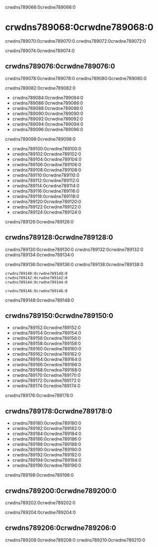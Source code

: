 crwdns789066:0crwdne789066:0
# crwdns789068:0crwdne789068:0

crwdns789070:0crwdne789070:0 crwdns789072:0crwdne789072:0

crwdns789074:0crwdne789074:0
## crwdns789076:0crwdne789076:0

crwdns789078:0crwdne789078:0 crwdns789080:0crwdne789080:0

crwdns789082:0crwdne789082:0
* crwdns789084:0crwdne789084:0
* crwdns789086:0crwdne789086:0
* crwdns789088:0crwdne789088:0
* crwdns789090:0crwdne789090:0
* crwdns789092:0crwdne789092:0
* crwdns789094:0crwdne789094:0
* crwdns789096:0crwdne789096:0

crwdns789098:0crwdne789098:0
* crwdns789100:0crwdne789100:0
* crwdns789102:0crwdne789102:0
* crwdns789104:0crwdne789104:0
* crwdns789106:0crwdne789106:0
* crwdns789108:0crwdne789108:0
* crwdns789110:0crwdne789110:0
* crwdns789112:0crwdne789112:0
* crwdns789114:0crwdne789114:0
* crwdns789116:0crwdne789116:0
* crwdns789118:0crwdne789118:0
* crwdns789120:0crwdne789120:0
* crwdns789122:0crwdne789122:0
* crwdns789124:0crwdne789124:0

crwdns789126:0crwdne789126:0
## crwdns789128:0crwdne789128:0
crwdns789130:0crwdne789130:0 crwdns789132:0crwdne789132:0 crwdns789134:0crwdne789134:0

crwdns789136:0crwdne789136:0 crwdns789138:0crwdne789138:0

```{admonition} CSCCE Skills Wheel - Five Core Competancies 
crwdns789140:0crwdne789140:0 
crwdns789142:0crwdne789142:0 
crwdns789144:0crwdne789144:0 

crwdns789146:0crwdne789146:0
```

crwdns789148:0crwdne789148:0
## crwdns789150:0crwdne789150:0
* crwdns789152:0crwdne789152:0
* crwdns789154:0crwdne789154:0
* crwdns789156:0crwdne789156:0
* crwdns789158:0crwdne789158:0
* crwdns789160:0crwdne789160:0
* crwdns789162:0crwdne789162:0
* crwdns789164:0crwdne789164:0
* crwdns789166:0crwdne789166:0
* crwdns789168:0crwdne789168:0
* crwdns789170:0crwdne789170:0
* crwdns789172:0crwdne789172:0
* crwdns789174:0crwdne789174:0

crwdns789176:0crwdne789176:0
## crwdns789178:0crwdne789178:0
* crwdns789180:0crwdne789180:0
* crwdns789182:0crwdne789182:0
* crwdns789184:0crwdne789184:0
* crwdns789186:0crwdne789186:0
* crwdns789188:0crwdne789188:0
* crwdns789190:0crwdne789190:0
* crwdns789192:0crwdne789192:0
* crwdns789194:0crwdne789194:0
* crwdns789196:0crwdne789196:0


crwdns789198:0crwdne789198:0
## crwdns789200:0crwdne789200:0
crwdns789202:0crwdne789202:0

crwdns789204:0crwdne789204:0
## crwdns789206:0crwdne789206:0
crwdns789208:0crwdne789208:0 crwdns789210:0crwdne789210:0 

